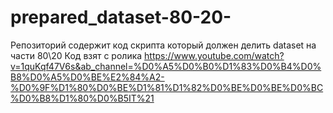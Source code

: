 # prepared_dataset-80-20-

Репозиторий содержит код скрипта который должен делить dataset на части 80\20
Код взят с ролика https://www.youtube.com/watch?v=1quKqf47V6s&ab_channel=%D0%A5%D0%B0%D1%83%D0%B4%D0%B8%D0%A5%D0%BE%E2%84%A2-%D0%9F%D1%80%D0%BE%D1%81%D1%82%D0%BE%D0%BE%D0%BC%D0%B8%D1%80%D0%B5IT%21
